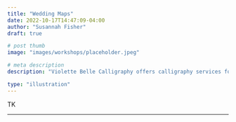 ```yaml
---
title: "Wedding Maps"
date: 2022-10-17T14:47:09-04:00
author: "Susannah Fisher"
draft: true

# post thumb
image: "images/workshops/placeholder.jpeg"

# meta description
description: "Violette Belle Calligraphy offers calligraphy services for personal stationery, weddings, and other life events."

type: "illustration"
---
```


TK

---
